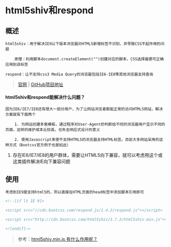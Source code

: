 # html5shiv和respond

## 概述

	html5shiv：用于解决IE9以下版本浏览器对HTML5新增标签不识别，并导致CSS不起作用的问题

		原理：利用脚本document.createElement("")创建对应的脚本，CSS选择器便可正确应用到该标签

	respond：让不支持css3 Media Query的浏览器包括IE6-IE8等其他浏览器支持查询

> [官网](http://code.google.com/p/html5shiv/) | [GitHub项目地址](https://github.com/aFarkas/html5shiv)

#### html5shiv和respond能解决什么问题？

	因为IE6/IE7/IE8还有很大一部分用户，为了让网站浏览者都能正常的访问HTML5网站，解决方案就有下面两个

		1. 为网站创建多套模板，通过程序对User-Agent的判断给不同的浏览器用户显示不同的页面，这样的维护成本比较高，也失去响应式设计的意义

		2. 使用Javascript来使不支持HTML5的浏览器支持HTML标签。目前大多网站采用的这种方式（Bootcss官方例子也是如此）

1. 存在IE6/IE7/IE8的用户群体，需要让HTML5向下兼容，就可以考虑用这个或这类插件解决IE向下兼容问题

## 使用

	考虑到IE9是支持html5的，所以直接在HTML页面的head标签中添加脚本引用即可

```html
<!--[if lt IE 9]>

<script src="//cdn.bootcss.com/respond.js/1.4.2/respond.js"></script>

<script src="http://cdn.bootcss.com/html5shiv/3.7.2/html5shiv.min.js"></script>

<![endif]—>
```




> 参考：[html5shiv.min.js 有什么作用呢？](https://blog.csdn.net/qikule/article/details/65938640)
